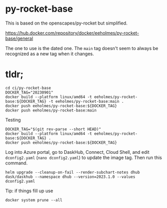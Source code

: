 # py-rocket-base

This is based on the openscapes/py-rocket but simplified.

<https://hub.docker.com/repository/docker/eeholmes/py-rocket-base/general>

The one to use is the dated one. The `main` tag doesn't seem to always be recognized as a new tag when it changes.

# tldr;

```
cd ci/py-rocket-base
DOCKER_TAG="20230901"
docker build --platform linux/amd64 -t eeholmes/py-rocket-base:${DOCKER_TAG} -t eeholmes/py-rocket-base:main .
docker push eeholmes/py-rocket-base:${DOCKER_TAG}
docker push eeholmes/py-rocket-base:main
```

Testing
```
DOCKER_TAG="$(git rev-parse --short HEAD)"
docker build --platform linux/amd64 -t eeholmes/py-rocket-base:${DOCKER_TAG} .
docker push eeholmes/py-rocket-base:${DOCKER_TAG}
```

Log into Azure portal, go to DaskHub, Connect, Cloud Shell, and edit `dconfig2.yaml` (`nano dconfig2.yaml`) to update the image tag. Then run this command.

```
helm upgrade --cleanup-on-fail --render-subchart-notes dhub dask/daskhub --namespace dhub --version=2023.1.0 --values dconfig2.yaml
```

Tip: if things fill up use
```
docker system prune --all
```


